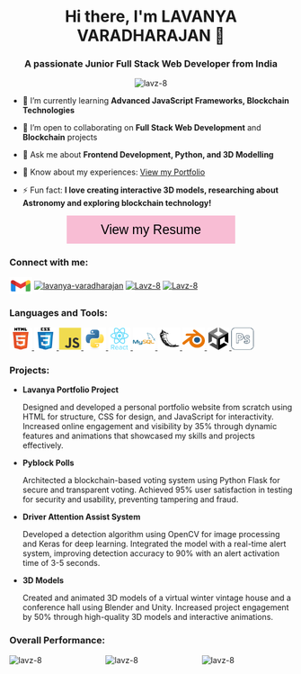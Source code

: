 <h1 align="center">Hi there, I'm LAVANYA VARADHARAJAN 👋</h1>
<h3 align="center">A passionate Junior Full Stack Web Developer from India</h3>

<p align="center"> <img src="https://komarev.com/ghpvc/?username=lavz-8&label=Profile%20views&color=FF69B4&style=flat" alt="lavz-8" /> </p>

- 🌱 I’m currently learning **Advanced JavaScript Frameworks, Blockchain Technologies**

- 👯 I’m open to collaborating on **Full Stack Web Development** and **Blockchain** projects

- 💬 Ask me about **Frontend Development, Python, and 3D Modelling**

- 📄 Know about my experiences: [View my Portfolio](https://lavz-8.github.io/Lavanya-Portfolio/)

- ⚡ Fun fact: **I love creating interactive 3D models, researching about Astronomy and exploring blockchain technology!**

<div style="text-align: center;">
  <button style="background-color: #f79fc1ab; height: 50px; width: 300px; font-size: 23px; text-align: center; border: none;">
    <a href="https://drive.google.com/file/d/12djC_pNmCS8S1nVNsxMOLhIF7kwUO1f9/view?usp=sharing" style="color: black; text-decoration: none;">View my Resume</a>
  </button>
</div>

<h3 align="left">Connect with me:</h3>
<p align="left">
  <a href="mailto:lavanyavaradharajanmy8@gmail.com" target="blank"><img align="center" src="https://raw.githubusercontent.com/rahuldkjain/github-profile-readme-generator/master/src/images/icons/Social/gmail.svg" alt="email" height="30" width="40" /></a>
  <a href="https://linkedin.com/in/lavanya-varadharajan" target="blank"><img align="center" src="https://raw.githubusercontent.com/rahuldkjain/github-profile-readme-generator/master/src/images/icons/Social/linked-in-alt.svg" alt="lavanya-varadharajan" height="30" width="40" /></a>
  <a href="https://github.com/Lavz-8" target="blank"><img align="center" src="https://raw.githubusercontent.com/rahuldkjain/github-profile-readme-generator/master/src/images/icons/Social/github.svg" alt="Lavz-8" height="30" width="40" /></a>
  <a href="[https://github.com/Lavz-8](https://www.instagram.com/essences_of_lavanya/)" target="blank"><img align="center" src="https://raw.githubusercontent.com/rahuldkjain/github-profile-readme-generator/master/src/images/icons/Social/instagram.svg" alt="Lavz-8" height="30" width="40" /></a>
</p>

<h3 align="left">Languages and Tools:</h3>
<p align="left">
  <a href="https://developer.mozilla.org/en-US/docs/Web/HTML" target="_blank" rel="noreferrer">
    <img src="https://raw.githubusercontent.com/devicons/devicon/master/icons/html5/html5-original-wordmark.svg" alt="html5" width="40" height="40"/>
  </a>
  <a href="https://www.w3schools.com/css/" target="_blank" rel="noreferrer">
    <img src="https://raw.githubusercontent.com/devicons/devicon/master/icons/css3/css3-original-wordmark.svg" alt="css3" width="40" height="40"/>
  </a>
  <a href="https://developer.mozilla.org/en-US/docs/Web/JavaScript" target="_blank" rel="noreferrer">
    <img src="https://raw.githubusercontent.com/devicons/devicon/master/icons/javascript/javascript-original.svg" alt="javascript" width="40" height="40"/>
  </a>
  <a href="https://www.python.org" target="_blank" rel="noreferrer">
    <img src="https://raw.githubusercontent.com/devicons/devicon/master/icons/python/python-original.svg" alt="python" width="40" height="40"/>
  </a>
  <a href="https://reactjs.org/" target="_blank" rel="noreferrer">
    <img src="https://raw.githubusercontent.com/devicons/devicon/master/icons/react/react-original-wordmark.svg" alt="react" width="40" height="40"/>
  </a>
  <a href="https://www.mysql.com/" target="_blank" rel="noreferrer">
    <img src="https://raw.githubusercontent.com/devicons/devicon/master/icons/mysql/mysql-original-wordmark.svg" alt="mysql" width="40" height="40"/>
  </a>
  <a href="https://flask.palletsprojects.com/" target="_blank" rel="noreferrer">
    <img src="https://raw.githubusercontent.com/devicons/devicon/master/icons/flask/flask-original.svg" alt="flask" width="40" height="40"/>
  </a>
  <a href="https://www.blender.org/" target="_blank" rel="noreferrer">
    <img src="https://raw.githubusercontent.com/devicons/devicon/master/icons/blender/blender-original.svg" alt="blender" width="40" height="40"/>
  </a>
  <a href="https://unity.com/" target="_blank" rel="noreferrer">
    <img src="https://raw.githubusercontent.com/devicons/devicon/master/icons/unity/unity-original.svg" alt="unity" width="40" height="40"/>
  </a>
  <a href="https://www.adobe.com/products/photoshop.html" target="_blank" rel="noreferrer">
    <img src="https://raw.githubusercontent.com/devicons/devicon/master/icons/photoshop/photoshop-line.svg" alt="photoshop" width="40" height="40"/>
  </a>
</p>

<h3 align="left">Projects:</h3>
<ul>
  <li>
    <b>Lavanya Portfolio Project</b>
    <p>Designed and developed a personal portfolio website from scratch using HTML for structure, CSS for design, and JavaScript for interactivity. Increased online engagement and visibility by 35% through dynamic features and animations that showcased my skills and projects effectively.</p>
  </li>
  <li>
    <b>Pyblock Polls</b>
    <p>Architected a blockchain-based voting system using Python Flask for secure and transparent voting. Achieved 95% user satisfaction in testing for security and usability, preventing tampering and fraud.</p>
  </li>
  <li>
    <b>Driver Attention Assist System</b>
    <p>Developed a detection algorithm using OpenCV for image processing and Keras for deep learning. Integrated the model with a real-time alert system, improving detection accuracy to 90% with an alert activation time of 3-5 seconds.</p>
  </li>
  <li>
    <b>3D Models</b>
    <p>Created and animated 3D models of a virtual winter vintage house and a conference hall using Blender and Unity. Increased project engagement by 50% through high-quality 3D models and interactive animations.</p>
  </li>
</ul>

<h3 align="left">Overall Performance:</h3>
<div style="display: flex; justify-content: space-between;">
  <img src="https://github-readme-stats.vercel.app/api/top-langs?username=lavz-8&show_icons=true&locale=en&layout=compact" alt="lavz-8" style="width: 32%;"/>
  <img src="https://github-readme-stats.vercel.app/api?username=lavz-8&show_icons=true&locale=en" alt="lavz-8" style="width: 32%;"/>
  <img src="https://github-readme-streak-stats.herokuapp.com/?user=lavz-8&" alt="lavz-8" style="width: 32%;"/>
</div>


